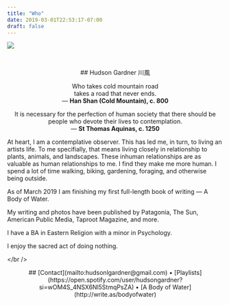 ```yaml
---
title: "Who"
date: 2019-03-01T22:53:17-07:00
draft: false
---
```


![](/img/hudson-gardner.png#center)  

&nbsp;
<center>
## Hudson Gardner
川風  



Who takes cold mountain road  
takes a road that never ends.  
— **Han Shan (Cold Mountain), c. 800**


It is necessary for the perfection of human society that there should be people who devote their lives to contemplation.  
— **St Thomas Aquinas, c. 1250**
</center>


At heart, I am a contemplative observer. This has led me, in turn, to living an artists life. To me specifially, that means living closely in relationship to plants, animals, and landscapes. These inhuman relationships are as valuable as human relationships to me. I find they make me more human. I spend a lot of time walking, biking, gardening, foraging, and otherwise being outside.

As of March 2019 I am finishing my first full-length book of writing — A Body of Water.

My writing and photos have been published by Patagonia, The Sun, American Public Media, Taproot Magazine, and more.

I have a BA in Eastern Religion with a minor in Psychology.

I enjoy the sacred act of doing nothing.

</br />
<center>
## [Contact](mailto:hudsonlgardner@gmail.com) • [Playlists](https://open.spotify.com/user/hudsongardner?si=wOM4S_4NSX6Nl5StmqPsZA) • [A Body of Water](http://write.as/bodyofwater)
</center>
